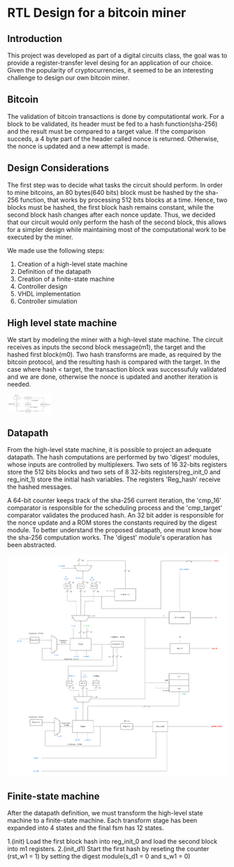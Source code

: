 # RTL Design for a bitcoin miner

## Introduction
This project was developed as part of a digital circuits class, the goal was to provide a register-transfer level desing for an application of our choice. Given the popularity of cryptocurrencies, it seemed to be an interesting challenge to design our own bitcoin miner. 
## Bitcoin
The validation of bitcoin transactions is done by computationtal work. For a block to be validated, its header must be fed to a hash function(sha-256) and the result must be compared to a target value. If the comparison succeds, a 4 byte part of the header called nonce is returned. Otherwise, the nonce is updated and a new attempt is made.   
## Design Considerations
The first step was to decide what tasks the circuit should perform. In order to mine bitcoins, an 80 bytes(640 bits) block must be hashed by the sha-256 function, that works by processing 512 bits blocks at a time. Hence, two blocks must be hashed, the first block hash remains constant, while the second block hash changes after each nonce update.
Thus, we decided that our circuit would only perform the hash of the second block, this allows for a simpler design while maintaining most of the computational work to be executed by the miner. 

We made use the following steps:
1. Creation of a high-level state machine
2. Definition of the datapath
3. Creation of a finite-state machine
4. Controller design 
5. VHDL implementation
6. Controller simulation

## High level state machine
We start by modeling the miner with a high-level state machine. The circuit receives as inputs the second block message(m1), the target and the hashed first block(m0). Two hash transforms are made, as required by the bitcoin protocol, and the resulting hash is compared with the target. In the case where hash < target, the transaction block was successufuly validated and we are done, otherwise the nonce is updated and another iteration is needed.  

<img src="./figures/hlsm.png" width="100"/>

## Datapath
From the high-level state machine, it is possible to project an adequate datapath. The hash computations are performed by two 'digest' modules, whose inputs are controlled by multiplexers. Two sets of 16 32-bits registers store the 512 bits blocks and two sets of 8 32-bits registers(reg_init_0 and reg_init_1) store the initial hash variables. The registers 'Reg_hash' receive the hashed messages. 

A 64-bit counter keeps track of the sha-256 current iteration, the 'cmp_16' comparator is responsible for the scheduling process and the 'cmp_target' comparator validates the produced hash. An 32 bit adder is responsible for the nonce update and a ROM stores the constants required by the digest module. To better understand the proposed datapath, one must know how the sha-256 computation works. The 'digest' module's operaration has been abstracted.

<img src="./figures/digest.png" style="width: 55vw; min-width: 330px; "/>

## Finite-state machine
After the datapath definition, we must transform the high-level state machine to a finite-state machine. Each transform stage has been expanded into 4 states and the final fsm has 12 states. 

1.(init) Load the first block hash into reg_init_0 and load the second block into m1 registers. 
2.(init_d1) Start the first hash by reseting the counter (rst_w1 = 1) by setting the digest module(s_d1 = 0 and s_w1 = 0)
